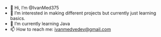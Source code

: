 - 👋 Hi, I’m @IvanMed375
- 👀 I’m interested in making different projects but currently just learning basics.
- 🌱 I’m currently learning Java
- 📫 How to reach me: ivanmedvedev@gmail.com

<!---
IvanMed375/IvanMed375 is a ✨ special ✨ repository because its `README.md` (this file) appears on your GitHub profile.
You can click the Preview link to take a look at your changes.
--->
